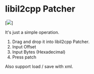 # libil2cpp Patcher
 [![](https://i.imgur.com/NvI3fEL.png)]
 
It's just a simple operation.
1. Drag and drop it into libil2cpp Patcher.
2. Input Offset 
3. Input Bytes (Hexadecimal)
4. Press patch

Also support load / save with xml.

